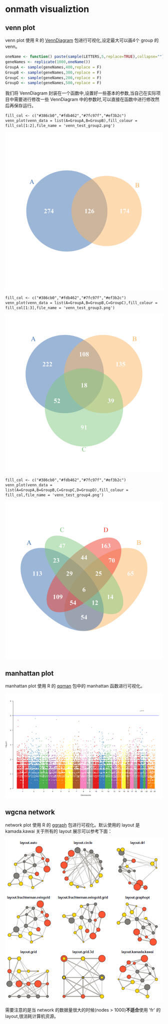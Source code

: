 # onmath visualiztion

## venn plot

venn plot 使用 R 的 [VennDiagram](https://cran.r-project.org/web/packages/VennDiagram/VennDiagram.pdf) 包进行可视化,设定最大可以画4个 group 的 venn。

```r
oneName <- function() paste(sample(LETTERS,5,replace=TRUE),collapse="")
geneNames <- replicate(1000,oneName())
GroupA <- sample(geneNames,400,replace = F)
GroupB <- sample(geneNames,300,replace = F)
GroupC <- sample(geneNames,200,replace = F)
GroupD <- sample(geneNames,500,replace = F)
```

我们将 VennDiagram 封装在一个函数中,设置好一些基本的参数,当自己在实际项目中需要进行修改一些 VennDiagram 中的参数时,可以直接在函数中进行修改然后再保存运行。
```
fill_col <- c("#386cb0","#fdb462","#7fc97f","#ef3b2c")
venn_plot(venn_data = list(A=GroupA,B=GroupB),fill_colour = fill_col[1:2],file_name = 'venn_test_group2.png')
```
![image](./demo_plots/venn_group_two.png)

```
fill_col <- c("#386cb0","#fdb462","#7fc97f","#ef3b2c")
venn_plot(venn_data = list(A=GroupA,B=GroupB,C=GroupC),fill_colour = fill_col[1:3],file_name = 'venn_test_group3.png')
```
![image](./demo_plots/venn_group_three.png)

```
fill_col <- c("#386cb0","#fdb462","#7fc97f","#ef3b2c")
venn_plot(venn_data = list(A=GroupA,B=GroupB,C=GroupC,D=GroupD),fill_colour = fill_col,file_name = 'venn_test_group4.png')
```
![image](./demo_plots/venn_group_four.png)

## manhattan plot

manhattan plot 使用 R 的 [qqman](https://cran.r-project.org/web/packages/qqman/index.html) 包中的 manhattan 函数进行可视化。

![image](./demo_plots/manhattan.png)

## wgcna network

network plot 使用 R 的 [ggraph](https://github.com/thomasp85/ggraph) 包进行可视化。默认使用的 layout 是 kamada.kawai 关于所有的 layout 展示可以参考下面：

![image](./demo_plots/net_work_layout.png)

需要注意的是当 network 的数据量很大的时候(nodes > 1000)**不适合**使用 'fr' 的 layout,很消耗计算机资源。
